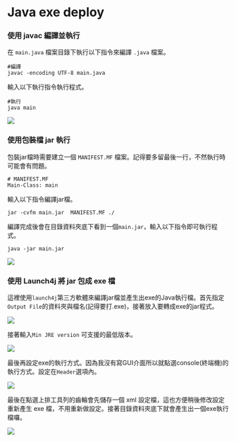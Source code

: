 # Java exe deploy
### 使用 javac 編譯並執行
在 `main.java` 檔案目錄下執行以下指令來編譯 `.java` 檔案。

```
#編譯
javac -encoding UTF-8 main.java
```

輸入以下執行指令執行程式。

```
#執行
java main
```

![](https://i.imgur.com/lrPyQ5K.png)



### 使用包裝檔 jar 執行
包裝jar檔時需要建立一個 `MANIFEST.MF` 檔案。記得要多留最後一行，不然執行時可能會有問題。

```
# MANIFEST.MF
Main-Class: main

```

輸入以下指令編譯jar檔。

```
jar -cvfm main.jar  MANIFEST.MF ./
```
編譯完成後會在目錄資料夾底下看到一個`main.jar`，輸入以下指令即可執行程式。
```
java -jar main.jar
```
![](https://i.imgur.com/fPNck65.png)



### 使用 Launch4j 將 jar 包成 exe 檔
這裡使用`launch4j`第三方軟體來編譯jar檔並產生出exe的Java執行檔。首先指定`Output File`的資料夾與檔名(記得要打.exe)，接著放入要轉成exe的jar程式。

![](https://i.imgur.com/TtMBMvA.png)

接著輸入`Min JRE version` 可支援的最低版本。

![](https://i.imgur.com/1ct5eQE.png)

最後再設定exe的執行方式。因為我沒有寫GUI介面所以就點選console(終端機)的執行方式。設定在`Header`選項內。

![](https://i.imgur.com/ZinQFyG.png)

最後在點選上排工具列的齒輪會先儲存一個 xml 設定檔，這也方便稍後修改設定重新產生 exe 檔，不用重新做設定。接著目錄資料夾底下就會產生出一個exe執行檔囉。

![](https://i.imgur.com/CnlAtCv.png)
